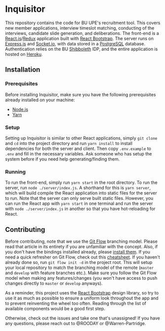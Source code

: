 # Inquisitor
This repository contains the code for BU UPE's recruitment tool. This covers new member applications, interview timeslot matching, conducting of the interviews, candidate slide generation, and deliberations. The front-end is a [React.js](https://reactjs.org/)/[Redux](https://react-redux.js.org/) application built with [React Bootstrap](https://react-bootstrap.github.io/). The server runs on [Express.js](https://expressjs.com/) and [Socket.io](https://socket.io/), with data stored in a [PostgreSQL](https://www.postgresql.org/) database. Authentication relies on the BU [Shibboleth](https://en.wikipedia.org/wiki/Shibboleth_(Shibboleth_Consortium)) IDP, and the entire application is hosted on [Heroku](https://www.heroku.com/).

## Installation
### Prerequisites
Before installing Inquisitor, make sure you have the following prerequisites already installed on your machine:
- [Node.js](https://nodejs.org/en/)
- [Yarn](https://yarnpkg.com/)

### Setup
Setting up Inquisitor is similar to other React applications, simply `git clone` and `cd` into the project directory and run `yarn install` to install dependencies for both the server and client. Then copy `.env.example` to `.env` and fill in the necessary variables. Ask someone who has setup the system before if you need help generating/finding them.

### Running
To run the front-end, simply run `yarn start` in the root directory. To run the server, run `node ./server/index.js`. A shorthand for this is `yarn server`, which will build compile the React application into static files for the server to run. Note that the server can only serve built static files. However, you can run the React app with `yarn start` in one terminal and run the server with `node ./server/index.js` in another so that you have hot-reloading for React.

## Contributing
Before contributing, note that we use the [Git Flow](https://nvie.com/posts/a-successful-git-branching-model/) branching model. Please read that article in its entirety if you are unfamiliar with the concept. Also, if you don't have the bindings installed already, please [install them](https://github.com/nvie/gitflow/wiki/Installation). If you need a quick refresher on Git Flow, check out this [cheatsheet](https://danielkummer.github.io/git-flow-cheatsheet/). If you haven't already done so, run `git flow init -d` in the project root. This will setup your local repository to match the branching model of the remote (`master` and `develop` with feature branches etc.). Make sure you follow the Git Flow model when making any features/changes (you won't have access to push changes directly to `master` or `develop` anyways).

As a reminder, this project uses the [React Bootstrap](https://react-bootstrap.github.io/) design library, so try to use it as much as possible to ensure a uniform look throughout the app and to prevent reinventing the wheel too often. Reading through the list of available components would be a good first step.

Otherwise, check out the issues and take one that's unassigned! If you have any questions, please reach out to @ROODAY or @Warren-Partridge.
